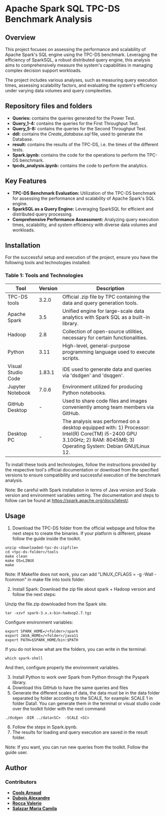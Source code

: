 # Apache Spark SQL TPC-DS Benchmark Analysis

## Overview

This project focuses on assessing the performance and scalability of Apache Spark's SQL engine using the TPC-DS benchmark. Leveraging the efficiency of SparkSQL, a robust distributed query engine, this analysis aims to comprehensively measure the system's capabilities in managing complex decision support workloads. 

The project includes various analyses, such as measuring query execution times, assessing scalability factors, and evaluating the system's efficiency under varying data volumes and query complexities.

## Repository files and folders
- **Queries:** contains the queries generated for the Power Test.
- **Query_1-4:** contains the queries for the First Throughput Test.
- **Query_5-8:** contains the queries for the Second Throughput Test.
- **ddl:** contains the *Create_database.sql* file, used to generate the Database.
- **result:** contains the results of the TPC-DS, i.e. the times of the different tests.
- **Spark.ipynb:** contains the code for the operations to perform the TPC-DS benchmark.
- **tpcds_analysis.ipynb:** contains the code to perform the analytics.

## Key Features

- **TPC-DS Benchmark Evaluation:** Utilization of the TPC-DS benchmark for assessing the performance and scalability of Apache Spark's SQL engine.
- **SparkSQL as a Query Engine:** Leveraging SparkSQL for efficient and distributed query processing.
- **Comprehensive Performance Assessment:** Analyzing query execution times, scalability, and system efficiency with diverse data volumes and workloads.

## Installation

For the successful setup and execution of the project, ensure you have the following tools and technologies installed:

### Table 1: Tools and Technologies

| Tool                | Version | Description                                                                                           |
|---------------------|---------|-------------------------------------------------------------------------------------------------------|
| TPC-DS tools        | 3.2.0   | Official .zip file by TPC containing the data and query generation tools.                             |
| Apache Spark        | 3.5     | Unified engine for large-scale data analytics with Spark SQL as a built-in library.                   |
| Hadoop              | 2.8     | Collection of open-source utilities, necessary for certain functionalities.                           |
| Python              | 3.11    | High-level, general-purpose programming language used to execute scripts.                             |
| Visual Studio Code  | 1.83.1  | IDE used to generate data and queries via 'dsdgen' and 'dsqgen'.                                      |
| Jupyter Notebook    | 7.0.6   | Environment utilized for producing Python notebooks.                                                  |
| GitHub Desktop      | -       | Used to share code files and images conveniently among team members via GitHub.                        
| Desktop PC          | -       | The analysis was performed on a desktop equipped with: 1) Processor: Intel(R) Core(TM) i5-2400 GPU 3.10GHz; 2) RAM: 8045MB; 3) Operating System: Debian GNU/Linux 12. |

To install these tools and technologies, follow the instructions provided by the respective tool's official documentation or download from the specified versions to ensure compatibility and successful execution of the benchmark analysis.

Note: Be careful with Spark installation in terms of Java version and Scala version and environment variables setting. The documentation and steps to follow can be found at https://spark.apache.org/docs/latest/.

## Usage

1. Download the TPC-DS folder from the official webpage and follow the next steps to create the binaries. If your platform is different, please follow the guide inside the toolkit.

```
unzip <downloaded-tpc-ds-zipfile>
cd <tpc-ds-folder>/tools
make clean
make OS=LINUX
make
```

Note: If Makefile does not work, you can add "LINUX_CFLAGS	= -g -Wall -fcommon" in make file into tools folder.


2. Install Spark: Download the zip file about spark + Hadoop version and follow the next steps:

Unzip the file.zip downloaded from the Spark site.

```
tar -xzvf spark-3.x.x-bin-hadoop2.7.tgz
```

Configure environment variables:

```
export SPARK_HOME=/<folder>/spark
export JAVA_HOME=/<folder>/java11
export PATH=$SPARK_HOME/bin:$PATH
```

If you do not know what are the folders, you can write in the terminal:

```
which spark-shell
```
And then, configure properly the environment variables.

3. Install Python to work over Spark from Python through the Pyspark library.
4. Download this GitHub to have the same queries and files
5. Generate the different scales of data, the data must be in the data folder separated by folder according to the SCALE, for example: SCALE 1 in folder Data1. You can generate them in the terminal or visual studio code over the toolkit folder with the next command:

```
./dsdgen -DIR ../data<SC>  -SCALE <SC>
```
6. Follow the steps in Spark.ipynb.
7. The results for loading and query execution are saved in the result folder.

Note: If you want, you can run new queries from the toolkit. Follow the guide user. 

## Author

### Contributors

- **[Cools Arnaud](https://github.com/Arcools-ulb)**
- **[Dubois Alexandre](https://github.com/aedubois)**
- **[Rocca Valerio](https://github.com/ValerioRocca)**
- **[Salazar Maria Camila](https://github.com/mariacsalazar)**
